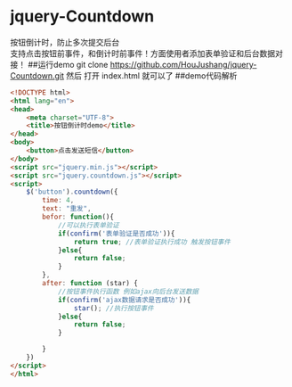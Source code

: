# jquery-Countdown
按钮倒计时，防止多次提交后台<br>
支持点击按钮前事件，和倒计时前事件！方面使用者添加表单验证和后台数据对接！
##运行demo
git clone https://github.com/HouJushang/jquery-Countdown.git
然后 打开 index.html 就可以了
##demo代码解析
```html
<!DOCTYPE html>
<html lang="en">
<head>
    <meta charset="UTF-8">
    <title>按钮倒计时demo</title>
</head>
<body>
    <button>点击发送短信</button>
</body>
<script src="jquery.min.js"></script>
<script src="jquery.countdown.js"></script>
<script>
    $('button').countdown({
        time: 4,
        text: "重发",
        befor: function(){
            //可以执行表单验证
            if(confirm('表单验证是否成功')){
                return true; //表单验证执行成功 触发按钮事件
            }else{
                return false;
            }
        },
        after: function (star) {
            //按钮事件执行函数 例如ajax向后台发送数据
            if(confirm('ajax数据请求是否成功')){
                star(); //执行按钮事件
            }else{
                return false;
            }

        }
    })
</script>
</html>
```


